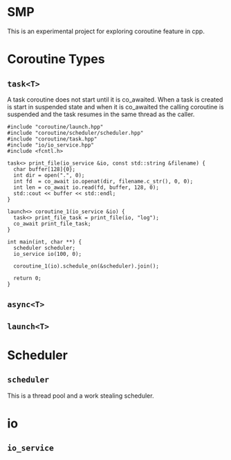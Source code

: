 # SMP
This is an experimental project for exploring coroutine feature in cpp.

# Coroutine Types
## `task<T>`
A task coroutine does not start until it is co_awaited. When a task is created is start in suspended state and when it is co_awaited the calling coroutine is suspended and the task resumes in the same thread as the caller.
```
#include "coroutine/launch.hpp"
#include "coroutine/scheduler/scheduler.hpp"
#include "coroutine/task.hpp"
#include "io/io_service.hpp"
#include <fcntl.h>

task<> print_file(io_service &io, const std::string &filename) {
  char buffer[128]{0};
  int dir = open(".", 0);
  int fd  = co_await io.openat(dir, filename.c_str(), 0, 0);
  int len = co_await io.read(fd, buffer, 128, 0);
  std::cout << buffer << std::endl;
}

launch<> coroutine_1(io_service &io) {
  task<> print_file_task = print_file(io, "log");
  co_await print_file_task;
}

int main(int, char **) {
  scheduler scheduler;
  io_service io(100, 0);

  coroutine_1(io).schedule_on(&scheduler).join();

  return 0;
}
```
## `async<T>`
## `launch<T>`

# Scheduler
## `scheduler`
This is a thread pool and a work stealing scheduler.

# io
## `io_service`
